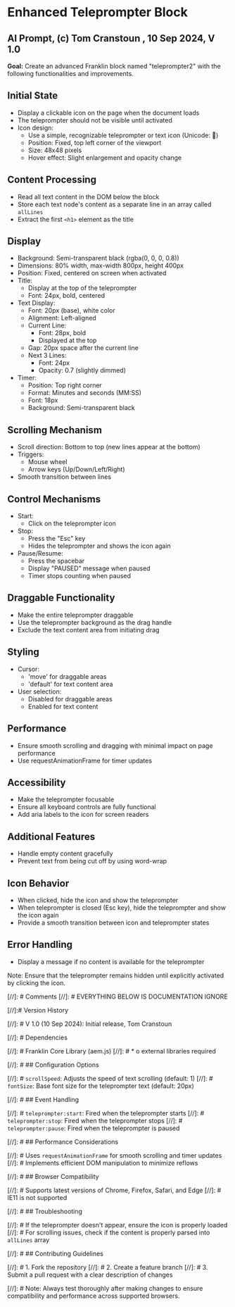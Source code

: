 # Enhanced Teleprompter Block

## AI Prompt, (c) Tom Cranstoun , 10 Sep 2024, V 1.0

**Goal:** Create an advanced Franklin block named "teleprompter2" with the following functionalities and improvements.

## Initial State

* Display a clickable icon on the page when the document loads
* The teleprompter should not be visible until activated
* Icon design:
  * Use a simple, recognizable teleprompter or text icon (Unicode: &#128217;)
  * Position: Fixed, top left corner of the viewport
  * Size: 48x48 pixels
  * Hover effect: Slight enlargement and opacity change

## Content Processing

* Read all text content in the DOM below the block
* Store each text node's content as a separate line in an array called `allLines`
* Extract the first `<h1>` element as the title

## Display

* Background: Semi-transparent black (rgba(0, 0, 0, 0.8))
* Dimensions: 80% width, max-width 800px, height 400px
* Position: Fixed, centered on screen when activated
* Title:
  * Display at the top of the teleprompter
  * Font: 24px, bold, centered
* Text Display:
  * Font: 20px (base), white color
  * Alignment: Left-aligned
  * Current Line:
    * Font: 28px, bold
    * Displayed at the top
  * Gap: 20px space after the current line
  * Next 3 Lines:
    * Font: 24px
    * Opacity: 0.7 (slightly dimmed)
* Timer:
  * Position: Top right corner
  * Format: Minutes and seconds (MM:SS)
  * Font: 18px
  * Background: Semi-transparent black

## Scrolling Mechanism

* Scroll direction: Bottom to top (new lines appear at the bottom)
* Triggers:
  * Mouse wheel
  * Arrow keys (Up/Down/Left/Right)
* Smooth transition between lines

## Control Mechanisms

* Start:
  * Click on the teleprompter icon
* Stop:
  * Press the "Esc" key
  * Hides the teleprompter and shows the icon again
* Pause/Resume:
  * Press the spacebar
  * Display "PAUSED" message when paused
  * Timer stops counting when paused

## Draggable Functionality

* Make the entire teleprompter draggable
* Use the teleprompter background as the drag handle
* Exclude the text content area from initiating drag

## Styling

* Cursor:
  * 'move' for draggable areas
  * 'default' for text content area
* User selection:
  * Disabled for draggable areas
  * Enabled for text content

## Performance

* Ensure smooth scrolling and dragging with minimal impact on page performance
* Use requestAnimationFrame for timer updates

## Accessibility

* Make the teleprompter focusable
* Ensure all keyboard controls are fully functional
* Add aria labels to the icon for screen readers

## Additional Features

* Handle empty content gracefully
* Prevent text from being cut off by using word-wrap

## Icon Behavior

* When clicked, hide the icon and show the teleprompter
* When teleprompter is closed (Esc key), hide the teleprompter and show the icon again
* Provide a smooth transition between icon and teleprompter states

## Error Handling

* Display a message if no content is available for the teleprompter

Note: Ensure that the teleprompter remains hidden until explicitly activated by clicking the icon.

[//]: # Comments
[//]: # EVERYTHING BELOW IS DOCUMENTATION IGNORE

[//]:#  Version History

[//]: # V 1.0 (10 Sep 2024): Initial release, Tom Cranstoun

[//]: # Dependencies

[//]: # Franklin Core Library (aem.js)
[//]: # * o external libraries required

[//]: #  ## Configuration Options

[//]: #   `scrollSpeed`: Adjusts the speed of text scrolling (default: 1)
[//]: #   `fontSize`: Base font size for the teleprompter text (default: 20px)

[//]: # ## Event Handling

[//]: #  `teleprompter:start`: Fired when the teleprompter starts
[//]: #  `teleprompter:stop`: Fired when the teleprompter stops
[//]: #  `teleprompter:pause`: Fired when the teleprompter is paused

[//]: # ## Performance Considerations

[//]: # Uses `requestAnimationFrame` for smooth scrolling and timer updates
[//]: # Implements efficient DOM manipulation to minimize reflows

[//]: #  ## Browser Compatibility

[//]: # Supports latest versions of Chrome, Firefox, Safari, and Edge
[//]: # IE11 is not supported

[//]: # ## Troubleshooting

[//]: # If the teleprompter doesn't appear, ensure the icon is properly loaded
[//]: # For scrolling issues, check if the content is properly parsed into `allLines` array

[//]: # ## Contributing Guidelines

[//]: # 1. Fork the repository
[//]: # 2. Create a feature branch
[//]: # 3. Submit a pull request with a clear description of changes

[//]: # Note: Always test thoroughly after making changes to ensure compatibility and performance across supported browsers.
